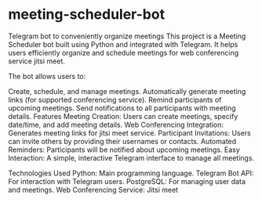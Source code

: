 # meeting-scheduler-bot
Telegram bot to conveniently organize meetings
This project is a Meeting Scheduler bot built using Python and integrated with Telegram. It helps users efficiently organize and schedule meetings for web conferencing service jitsi meet.

The bot allows users to:

Create, schedule, and manage meetings.
Automatically generate meeting links (for supported conferencing service).
Remind participants of upcoming meetings.
Send notifications to all participants with meeting details.
Features
Meeting Creation: Users can create meetings, specify date/time, and add meeting details.
Web Conferencing Integration: Generates meeting links for jitsi meet service.
Participant Invitations: Users can invite others by providing their usernames or contacts.
Automated Reminders: Participants will be notified about upcoming meetings.
Easy Interaction: A simple, interactive Telegram interface to manage all meetings.

Technologies Used
Python: Main programming language.
Telegram Bot API: For interaction with Telegram users.
PostgreSQL: For managing user data and meetings.
Web Conferencing Service: Jitsi meet
